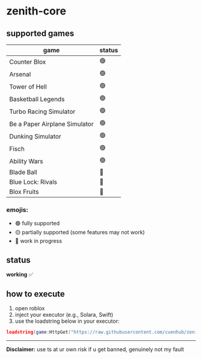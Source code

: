 # zenith-core
## supported games
| game                 | status |
|----------------------|--------|
| Counter Blox         |🟢|      
| Arsenal              |🟢|  
| Tower of Hell        |🟢|    
| Basketball Legends   |🟢 |      
| Turbo Racing Simulator    |🟢|  
| Be a Paper Airplane Simulator    |🟢| 
| Dunking Simulator    |🟢| 
| Fisch    |🟢|    
| Ability Wars    |🟢|    
| Blade Ball    |🔴|    
| Blue Lock: Rivals    |🔴|    
| Blox Fruits    |🔴|    
     

### emojis:
- 🟢 fully supported
- 🟡 partially supported (some features may not work)
- 🔴 work in progress

## status
**working** ✅

## how to execute
1. open roblox
2. inject your  executor (e.g., Solara, Swift)
3. use the loadstring below in your executor:

```lua
loadstring(game:HttpGet("https://raw.githubusercontent.com/cuenhub/zenith-core/refs/heads/main/loader.lua"))()
```


---
**Disclaimer:** use ts at ur own risk if u get banned, genuinely not my fault

